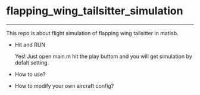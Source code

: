 # flapping_wing_tailsitter_simulation
---
This repo is about flight simulation of flapping wing tailsitter in matlab.
- Hit and RUN

  Yes! Just open main.m hit the play buttom and you will get simulation by defalt setting.
- How to use?
- How to modify your own aircraft config?


